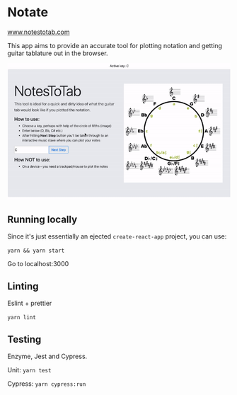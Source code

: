 # Notate
www.notestotab.com

This app aims to provide an accurate tool for plotting notation and getting guitar tablature out in the browser.

![intro gif](./intro-gif.gif)


## Running locally
Since it's just essentially an ejected `create-react-app` project, you can use:

`yarn && yarn start`

Go to localhost:3000

## Linting 
Eslint + prettier

`yarn lint`

## Testing
Enzyme, Jest and Cypress.

Unit: `yarn test`

Cypress: `yarn cypress:run`